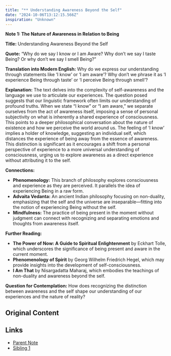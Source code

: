 ```yaml
---
title: "** Understanding Awareness Beyond the Self"
date: "2024-10-06T13:12:15.566Z"
inspiration: "Unknown"
---
```



**Note 1: The Nature of Awareness in Relation to Being**

**Title:** Understanding Awareness Beyond the Self

**Quote:** “Why do we say I know or I am Aware? Why don’t we say I taste Being? Or why don’t we say I smell Being?”

**Translation into Modern English:** Why do we express our understanding through statements like ‘I know’ or ‘I am aware’? Why don’t we phrase it as ‘I experience Being through taste’ or ‘I perceive Being through smell’?

**Explanation:** The text delves into the complexity of self-awareness and the language we use to articulate our experiences. The question posed suggests that our linguistic framework often limits our understanding of profound truths. When we state “I know” or “I am aware,” we separate ourselves from the act of awareness itself, imposing a sense of personal subjectivity on what is inherently a shared experience of consciousness. This points to a deeper philosophical conversation about the nature of existence and how we perceive the world around us. The feeling of ‘I know’ implies a holder of knowledge, suggesting an individual self, which distances the experience of being away from the essence of awareness. This distinction is significant as it encourages a shift from a personal perspective of experience to a more universal understanding of consciousness, urging us to explore awareness as a direct experience without attributing it to the self.

**Connections:** 
- **Phenomenology:** This branch of philosophy explores consciousness and experience as they are perceived. It parallels the idea of experiencing Being in a raw form. 
- **Advaita Vedanta:** An ancient Indian philosophy focusing on non-duality, emphasizing that the self and the universe are inseparable—fitting into the notion of experiencing Being without the self.
- **Mindfulness:** The practice of being present in the moment without judgment can connect with recognizing and separating emotions and thoughts from awareness itself.

**Further Reading:**
- **The Power of Now: A Guide to Spiritual Enlightenment** by Eckhart Tolle, which underscores the significance of being present and aware in the current moment.
- **Phenomenology of Spirit** by Georg Wilhelm Friedrich Hegel, which may provide insights into the development of self-consciousness.
- **I Am That** by Nisargadatta Maharaj, which embodies the teachings of non-duality and awareness beyond the self.

**Question for Contemplation:** How does recognizing the distinction between awareness and the self shape our understanding of our experiences and the nature of reality?

## Original Content



## Links

- [Parent Note](/parent-note.md)
- [Sibling 1](/zettel1.md)
